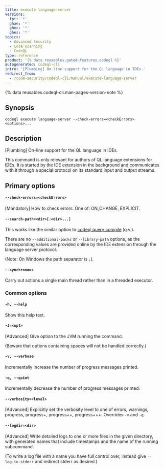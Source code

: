 ```yaml
---
title: execute language-server
versions:
  fpt: '*'
  ghae: '*'
  ghec: '*'
  ghes: '*'
topics:
  - Advanced Security
  - Code scanning
  - CodeQL
type: reference
product: '{% data reusables.gated-features.codeql %}'
autogenerated: codeql-cli
intro: '[Plumbing] On-line support for the QL language in IDEs.'
redirect_from:
  - /code-security/codeql-cli/manual/execute-language-server
---
```



<!-- Content after this section is automatically generated -->

{% data reusables.codeql-cli.man-pages-version-note %}

## Synopsis

```shell{:copy}
codeql execute language-server --check-errors=<checkErrors> <options>...
```

## Description

\[Plumbing] On-line support for the QL language in IDEs.

This command is only relevant for authors of QL language extensions for
IDEs. It is started by the IDE extension in the background and
communicates with it through a special protocol on its standard input
and output streams.

## Primary options

#### `--check-errors=<checkErrors>`

\[Mandatory] How to check errors. One of: ON\_CHANGE, EXPLICIT.

#### `--search-path=<dir>[:<dir>...]`

This works like the similar option to [codeql query compile](/code-security/codeql-cli/codeql-cli-manual/query-compile) (q.v.).

There are no `--additional-packs` or `--library-path` options, as the
corresponding values are provided online by the IDE extension through
the language server protocol.

(Note: On Windows the path separator is `;`).

#### `--synchronous`

Carry out actions a single main thread rather than in a threaded
executor.

### Common options

#### `-h, --help`

Show this help text.

#### `-J=<opt>`

\[Advanced] Give option to the JVM running the command.

(Beware that options containing spaces will not be handled correctly.)

#### `-v, --verbose`

Incrementally increase the number of progress messages printed.

#### `-q, --quiet`

Incrementally decrease the number of progress messages printed.

#### `--verbosity=<level>`

\[Advanced] Explicitly set the verbosity level to one of errors,
warnings, progress, progress+, progress++, progress+++. Overrides `-v`
and `-q`.

#### `--logdir=<dir>`

\[Advanced] Write detailed logs to one or more files in the given
directory, with generated names that include timestamps and the name of
the running subcommand.

(To write a log file with a name you have full control over, instead
give `--log-to-stderr` and redirect stderr as desired.)
